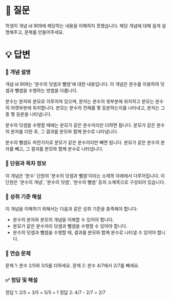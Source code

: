 # 📌 질문

학생이 개념 id 909에 해당하는 내용을 이해하지 못했습니다. 해당 개념에 대해 쉽게 설명해주고, 문제를 만들어주세요.

# 💡 답변

### 🧠 개념 설명
개념 id 909는 '분수의 덧셈과 뺄셈'에 대한 내용입니다. 이 개념은 분수를 이용하여 덧셈과 뺄셈을 수행하는 방법을 다룹니다. 

분수는 분자와 분모로 이루어져 있으며, 분자는 분수의 윗부분에 위치하고 분모는 분수의 아랫부분에 위치합니다. 분모는 분수의 전체를 몇 등분하는지를 나타내고, 분자는 그 중 몇 등분을 나타냅니다. 

분수의 덧셈을 수행할 때에는 분모가 같은 분수끼리만 더하면 됩니다. 분모가 같은 분수의 분자를 더한 후, 그 결과를 분모와 함께 분수로 나타냅니다. 

분수의 뺄셈도 마찬가지로 분모가 같은 분수끼리만 빼면 됩니다. 분모가 같은 분수의 분자를 빼고, 그 결과를 분모와 함께 분수로 나타냅니다.

### 📘 단원과 목차 정보
이 개념은 '분수' 단원의 '분수의 덧셈과 뺄셈'이라는 소제목 아래에서 다루어집니다. 이 단원은 '분수의 개념', '분수의 덧셈', '분수의 뺄셈' 등의 소제목으로 구성되어 있습니다. 

### 🎯 성취 기준 해설
이 개념을 이해하기 위해서는 다음과 같은 성취 기준을 충족해야 합니다:
- 분수의 분자와 분모의 개념을 이해할 수 있어야 합니다.
- 분모가 같은 분수끼리 덧셈과 뺄셈을 수행할 수 있어야 합니다.
- 분수의 덧셈과 뺄셈을 수행할 때, 결과를 분모와 함께 분수로 나타낼 수 있어야 합니다.

### 🧩 연습 문제
문제 1: 분수 2/5와 3/5를 더하세요.
문제 2: 분수 4/7에서 2/7를 빼세요.

### ✅ 정답 및 해설
정답 1: 2/5 + 3/5 = 5/5 = 1
정답 2: 4/7 - 2/7 = 2/7
